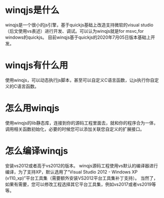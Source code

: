  # winqjs是什么
 winqjs是一个很小的js引擎，基于quickjs基础上改造支持微软的visual studio（后文使用vs表述）进行开发、调试。可以认为winqjs就是for msvc,for windows的quickjs。
 目前winqjs基于quickjs的2020年7月05日版本基础上开发。
 
# winqjs有什么用
 使用winqjs，可以动态执行js脚本，甚至可以自定义C语言函数，让js执行你自定义的C语言函数。
 
# 怎么用winqjs
使用winqjs的lib静态库，连接到你的源码工程里面去，就和你的程序合为一体，调用相关函数初始化，必要的时候您可以添加关联您自定义的扩展接口。
 
# 怎么编译winqjs
 安装vs2012或者高于vs2012的版本。
 winqjs源码工程使用vs默认的编译器进行编译，为了支持XP，默认选用了“Visual Studio 2012 - Windows XP (v110_xp)”平台工具集（需要额外安装VS2012平台工具集补丁支持）。
 当然了，如果有需要，您可以修改工程选择其它平台工具集，例如vs2017或者vs2019等等。

